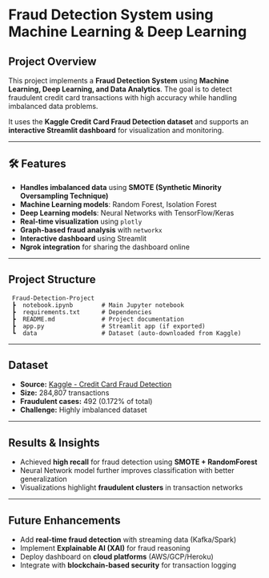 # Fraud Detection System using Machine Learning & Deep Learning

## Project Overview

This project implements a **Fraud Detection System** using **Machine Learning, Deep Learning, and Data Analytics**. The goal is to detect fraudulent credit card transactions with high accuracy while handling imbalanced data problems.

It uses the **Kaggle Credit Card Fraud Detection dataset** and supports an **interactive Streamlit dashboard** for visualization and monitoring.

---

## 🛠 Features

* **Handles imbalanced data** using **SMOTE (Synthetic Minority Oversampling Technique)**
*  **Machine Learning models**: Random Forest, Isolation Forest
*  **Deep Learning models**: Neural Networks with TensorFlow/Keras
*  **Real-time visualization** using `plotly`
*  **Graph-based fraud analysis** with `networkx`
*  **Interactive dashboard** using Streamlit
*  **Ngrok integration** for sharing the dashboard online

---

##  Project Structure

```
 Fraud-Detection-Project
 ┣  notebook.ipynb        # Main Jupyter notebook
 ┣  requirements.txt      # Dependencies
 ┣  README.md             # Project documentation
 ┣  app.py                # Streamlit app (if exported)
 ┗  data                  # Dataset (auto-downloaded from Kaggle)
```

---

## Dataset

* **Source:** [Kaggle - Credit Card Fraud Detection](https://www.kaggle.com/mlg-ulb/creditcardfraud)
* **Size:** 284,807 transactions
* **Fraudulent cases:** 492 (0.172% of total)
* **Challenge:** Highly imbalanced dataset

---


##  Results & Insights

* Achieved **high recall** for fraud detection using **SMOTE + RandomForest**
* Neural Network model further improves classification with better generalization
* Visualizations highlight **fraudulent clusters** in transaction networks

---

## Future Enhancements

* Add **real-time fraud detection** with streaming data (Kafka/Spark)
* Implement **Explainable AI (XAI)** for fraud reasoning
* Deploy dashboard on **cloud platforms** (AWS/GCP/Heroku)
* Integrate with **blockchain-based security** for transaction logging

